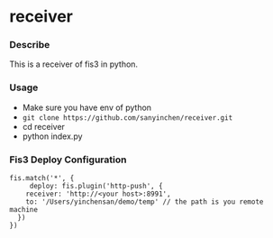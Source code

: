 # receiver

### Describe

This is a receiver of fis3 in python.

### Usage

+ Make sure you have env of python
+ ``` git clone https://github.com/sanyinchen/receiver.git ```
+ cd receiver
+ python index.py

### Fis3 Deploy Configuration

	fis.match('*', {
   		 deploy: fis.plugin('http-push', {
        receiver: 'http://<your host>:8991',
        to: '/Users/yinchensan/demo/temp' // the path is you remote machine  
      })
	})
